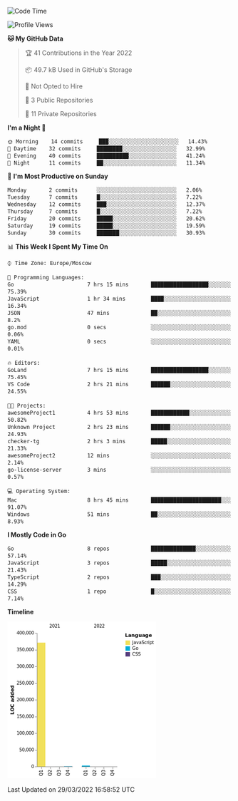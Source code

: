 <!--START_SECTION:waka-->
![Code Time](http://img.shields.io/badge/Code%20Time-227%20hrs%2050%20mins-blue)

![Profile Views](http://img.shields.io/badge/Profile%20Views-0-blue)

**🐱 My GitHub Data** 

> 🏆 41 Contributions in the Year 2022
 > 
> 📦 49.7 kB Used in GitHub's Storage 
 > 
> 🚫 Not Opted to Hire
 > 
> 📜 3 Public Repositories 
 > 
> 🔑 11 Private Repositories  
 > 
**I'm a Night 🦉** 

```text
🌞 Morning    14 commits     ███░░░░░░░░░░░░░░░░░░░░░░   14.43% 
🌆 Daytime    32 commits     ████████░░░░░░░░░░░░░░░░░   32.99% 
🌃 Evening    40 commits     ██████████░░░░░░░░░░░░░░░   41.24% 
🌙 Night      11 commits     ██░░░░░░░░░░░░░░░░░░░░░░░   11.34%

```
📅 **I'm Most Productive on Sunday** 

```text
Monday       2 commits      ░░░░░░░░░░░░░░░░░░░░░░░░░   2.06% 
Tuesday      7 commits      █░░░░░░░░░░░░░░░░░░░░░░░░   7.22% 
Wednesday    12 commits     ███░░░░░░░░░░░░░░░░░░░░░░   12.37% 
Thursday     7 commits      █░░░░░░░░░░░░░░░░░░░░░░░░   7.22% 
Friday       20 commits     █████░░░░░░░░░░░░░░░░░░░░   20.62% 
Saturday     19 commits     █████░░░░░░░░░░░░░░░░░░░░   19.59% 
Sunday       30 commits     ███████░░░░░░░░░░░░░░░░░░   30.93%

```


📊 **This Week I Spent My Time On** 

```text
⌚︎ Time Zone: Europe/Moscow

💬 Programming Languages: 
Go                       7 hrs 15 mins       ██████████████████░░░░░░░   75.39% 
JavaScript               1 hr 34 mins        ████░░░░░░░░░░░░░░░░░░░░░   16.34% 
JSON                     47 mins             ██░░░░░░░░░░░░░░░░░░░░░░░   8.2% 
go.mod                   0 secs              ░░░░░░░░░░░░░░░░░░░░░░░░░   0.06% 
YAML                     0 secs              ░░░░░░░░░░░░░░░░░░░░░░░░░   0.01%

🔥 Editors: 
GoLand                   7 hrs 15 mins       ██████████████████░░░░░░░   75.45% 
VS Code                  2 hrs 21 mins       ██████░░░░░░░░░░░░░░░░░░░   24.55%

🐱‍💻 Projects: 
awesomeProject1          4 hrs 53 mins       ████████████░░░░░░░░░░░░░   50.82% 
Unknown Project          2 hrs 23 mins       ██████░░░░░░░░░░░░░░░░░░░   24.93% 
checker-tg               2 hrs 3 mins        █████░░░░░░░░░░░░░░░░░░░░   21.33% 
awesomeProject2          12 mins             ░░░░░░░░░░░░░░░░░░░░░░░░░   2.14% 
go-license-server        3 mins              ░░░░░░░░░░░░░░░░░░░░░░░░░   0.57%

💻 Operating System: 
Mac                      8 hrs 45 mins       ██████████████████████░░░   91.07% 
Windows                  51 mins             ██░░░░░░░░░░░░░░░░░░░░░░░   8.93%

```

**I Mostly Code in Go** 

```text
Go                       8 repos             ██████████████░░░░░░░░░░░   57.14% 
JavaScript               3 repos             █████░░░░░░░░░░░░░░░░░░░░   21.43% 
TypeScript               2 repos             ███░░░░░░░░░░░░░░░░░░░░░░   14.29% 
CSS                      1 repo              █░░░░░░░░░░░░░░░░░░░░░░░░   7.14%

```


**Timeline**

![Chart not found](https://raw.githubusercontent.com/jeezft/jeezft/main/charts/bar_graph.png) 


 Last Updated on 29/03/2022 16:58:52 UTC
<!--END_SECTION:waka-->
